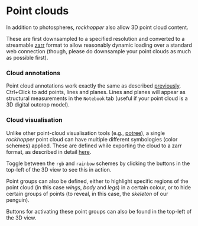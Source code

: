 
# Point clouds

In addition to photospheres, *rockhopper* also allow 3D point cloud content.

These are first downsampled to a specified resolution and converted to a streamable [zarr](https://zarr.readthedocs.io/en/stable/) format to allow reasonably dynamic loading over a standard web connection (though, please do downsample your point clouds as much as possible first).


### Cloud annotations

Point cloud annotations work exactly the same as described [previously](./#annotations). Ctrl+Click to add points, lines and planes. Lines and planes will appear as structural measurements in the `Notebook` tab (useful if your point cloud is a 3D digital outcrop model).

### Cloud visualisation

Unlike other point-cloud visualisation tools (e.g., [potree](https://github.com/potree/potree)), a single *rockhopper* point cloud can have multiple different symbologies (color schemes) applied. These are defined while exporting the cloud to a zarr format, as described in detail [here](https://github.com/samthiele/rockhopper/blob/main/examples/tutorial.ipynb).

Toggle between the `rgb` and `rainbow` schemes by clicking the buttons in the top-left of the 3D view to see this in action.

Point groups can also be defined, either to highlight specific regions of the point cloud (in this case *wings*, *body* and *legs*) in a certain colour, or to hide certain groups of points (to reveal, in this case, the *skeleton* of our penguin). 

Buttons for activating these point groups can also be found in the top-left of the 3D view.

